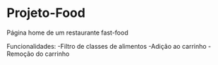# Projeto-Food
 Página home de um restaurante fast-food

Funcionalidades:
 -Filtro de classes de alimentos
 -Adição ao carrinho
 -Remoção do carrinho
